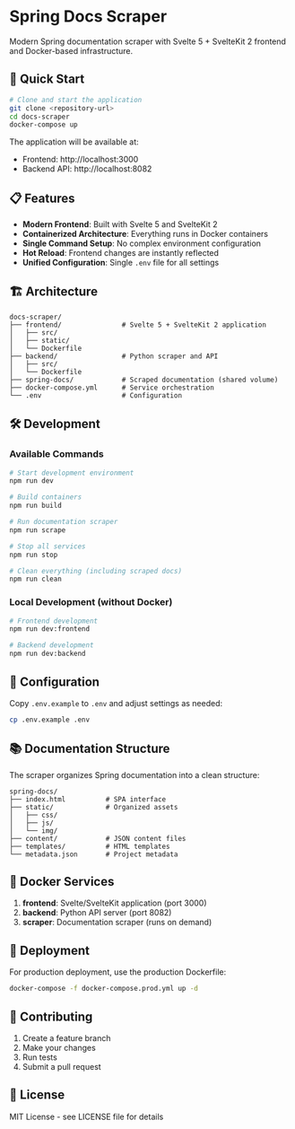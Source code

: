 # Spring Docs Scraper

Modern Spring documentation scraper with Svelte 5 + SvelteKit 2 frontend and Docker-based infrastructure.

## 🚀 Quick Start

```bash
# Clone and start the application
git clone <repository-url>
cd docs-scraper
docker-compose up
```

The application will be available at:
- Frontend: http://localhost:3000
- Backend API: http://localhost:8082

## 📋 Features

- **Modern Frontend**: Built with Svelte 5 and SvelteKit 2
- **Containerized Architecture**: Everything runs in Docker containers
- **Single Command Setup**: No complex environment configuration
- **Hot Reload**: Frontend changes are instantly reflected
- **Unified Configuration**: Single `.env` file for all settings

## 🏗️ Architecture

```
docs-scraper/
├── frontend/               # Svelte 5 + SvelteKit 2 application
│   ├── src/
│   ├── static/
│   └── Dockerfile
├── backend/                # Python scraper and API
│   ├── src/
│   └── Dockerfile
├── spring-docs/            # Scraped documentation (shared volume)
├── docker-compose.yml      # Service orchestration
└── .env                    # Configuration
```

## 🛠️ Development

### Available Commands

```bash
# Start development environment
npm run dev

# Build containers
npm run build

# Run documentation scraper
npm run scrape

# Stop all services
npm run stop

# Clean everything (including scraped docs)
npm run clean
```

### Local Development (without Docker)

```bash
# Frontend development
npm run dev:frontend

# Backend development
npm run dev:backend
```

## 🔧 Configuration

Copy `.env.example` to `.env` and adjust settings as needed:

```bash
cp .env.example .env
```

## 📚 Documentation Structure

The scraper organizes Spring documentation into a clean structure:

```
spring-docs/
├── index.html          # SPA interface
├── static/             # Organized assets
│   ├── css/
│   ├── js/
│   └── img/
├── content/            # JSON content files
├── templates/          # HTML templates
└── metadata.json       # Project metadata
```

## 🐳 Docker Services

1. **frontend**: Svelte/SvelteKit application (port 3000)
2. **backend**: Python API server (port 8082)
3. **scraper**: Documentation scraper (runs on demand)

## 🚀 Deployment

For production deployment, use the production Dockerfile:

```bash
docker-compose -f docker-compose.prod.yml up -d
```

## 🤝 Contributing

1. Create a feature branch
2. Make your changes
3. Run tests
4. Submit a pull request

## 📝 License

MIT License - see LICENSE file for details